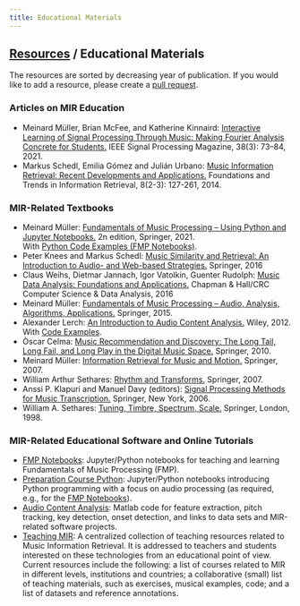 ```yaml
---
title: Educational Materials
---
```


## [Resources]({{site.base_url}}/resources) / Educational Materials

The resources are sorted by decreasing year of publication. If you would like to add a resource, please create a [pull request](https://github.com/ismir/ismir_web/pulls).

### Articles on MIR Education

* Meinard Müller, Brian McFee, and Katherine Kinnaird: [Interactive Learning of Signal Processing Through Music: Making Fourier Analysis Concrete for Students.](https://ieeexplore.ieee.org/document/9418542) IEEE Signal Processing Magazine, 38(3): 73–84, 2021.
* Markus Schedl, Emilia Gómez and Julián Urbano: [Music Information Retrieval: Recent Developments and Applications.](http://www.nowpublishers.com/article/Details/INR-042) Foundations and Trends in Information Retrieval, 8(2-3): 127-261, 2014.

### MIR-Related Textbooks 

* Meinard M&uuml;ller: [Fundamentals of Music Processing &ndash; Using Python and Jupyter Notebooks.](http://www.music-processing.de/) 2n edition, Springer, 2021.<br>
  With [Python Code Examples (FMP Notebooks)](https://www.audiolabs-erlangen.de/FMP).
* Peter Knees and Markus Schedl: [Music Similarity and Retrieval: An Introduction to Audio- and Web-based Strategies.](http://www.springer.com/us/book/9783662497203)  Springer, 2016
* Claus Weihs, Dietmar Jannach, Igor Vatolkin, Guenter Rudolph: [Music Data Analysis: Foundations and Applications.](https://www.crcpress.com/Music-Data-Analysis-Foundations-and-Applications/Weihs-Jannach-Vatolkin-Rudolph/p/book/9781498719568) Chapman & Hall/CRC Computer Science & Data Analysis, 2016
* Meinard M&uuml;ller: [Fundamentals of Music Processing &ndash; Audio, Analysis, Algorithms, Applications.](http://www.music-processing.de/) Springer, 2015.<br>  
* Alexander Lerch: [An Introduction to Audio Content Analysis.](http://www.wiley.com/buy/9781118266823) Wiley, 2012.<br>
  With [Code Examples](http://www.AudioContentAnalysis.org).
* &Ograve;scar Celma: [Music Recommendation and Discovery: The Long Tail, Long Fail, and Long Play in the Digital Music Space.](http://ocelma.net/MusicRecommendationBook/index.html) Springer, 2010.
* Meinard M&uuml;ller: [Information Retrieval for Music and Motion.](http://www.springer.com/us/book/9783540740476) Springer, 2007.
* William Arthur Sethares: [Rhythm and Transforms.](http://www.springer.com/us/book/9781846286391) Springer, 2007.
* Anssi P. Klapuri and Manuel Davy (editors): [Signal Processing Methods for Music Transcription.](https://www.springer.com/gp/book/9780387306674) Springer, New York, 2006.
* William A. Sethares: [Tuning, Timbre, Spectrum, Scale.](http://sethares.engr.wisc.edu/ttss.html) Springer, London, 1998.

### MIR-Related Educational Software and Online Tutorials

* [FMP Notebooks](https://www.audiolabs-erlangen.de/FMP): Jupyter/Python notebooks for teaching and learning Fundamentals of Music Processing (FMP).
* [Preparation Course Python](https://github.com/meinardmueller/PCP): Jupyter/Python notebooks introducing Python programming with a focus on audio processing (as required, e.g., for the [FMP Notebooks](https://www.audiolabs-erlangen.de/FMP)).
* [Audio Content Analysis](http://www.AudioContentAnalysis.org): Matlab code for feature extraction, pitch tracking, key detection, onset detection, and links to data sets and MIR-related software projects.
* [Teaching MIR](https://ismir2012.ismir.net/event/papers/LBD10.pdf): A centralized collection of teaching resources related to Music Information Retrieval. It is addressed to teachers and students interested on these technologies from an educational point of view. Current resources include the following: a list of courses related to MIR in different levels, institutions and countries; a collaborative (small) list of teaching materials, such as exercises, musical examples, code; and a list of datasets and reference annotations.

<!--* [MTG Tutorial](http://mtg.upf.edu/node/3556): This tutorial provides a survey of the field of Music Information Retrieval (MIR), that aims, among other things, at automatically extracting semantically meaningful information from various representations of music entities, such as audio, scores, lyrics, web pages or microblogs. The tutorial is designed for students, engineers, researchers, and data scientists who are new to MIR and want to get introduced to the field.
-->
